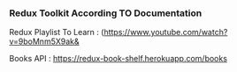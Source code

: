 ### Redux Toolkit According TO Documentation

Redux Playlist To Learn : (https://www.youtube.com/watch?v=9boMnm5X9ak&

Books API : https://redux-book-shelf.herokuapp.com/books
